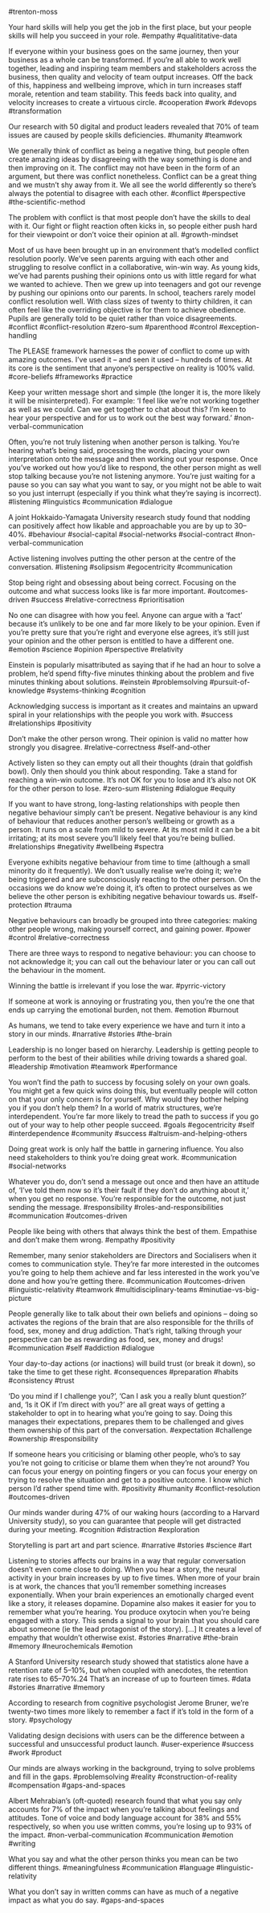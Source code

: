 #trenton-moss

Your hard skills will help you get the job in the first place, but your people skills will help you succeed in your role.
#empathy #qualititative-data 

If everyone within your business goes on the same journey, then your business as a whole can be transformed. If you’re all able to work well together, leading and inspiring team members and stakeholders across the business, then quality and velocity of team output increases. Off the back of this, happiness and wellbeing improve, which in turn increases staff morale, retention and team stability. This feeds back into quality, and velocity increases to create a virtuous circle.
#cooperation #work #devops #transformation

Our research with 50 digital and product leaders revealed that 70% of team issues are caused by people skills deficiencies.
#humanity #teamwork 

We generally think of conflict as being a negative thing, but people often create amazing ideas by disagreeing with the way something is done and then improving on it. The conflict may not have been in the form of an argument, but there was conflict nonetheless. Conflict can be a great thing and we mustn’t shy away from it. We all see the world differently so there’s always the potential to disagree with each other.
#conflict #perspective #the-scientific-method

The problem with conflict is that most people don’t have the skills to deal with it. Our fight or flight reaction often kicks in, so people either push hard for their viewpoint or don’t voice their opinion at all.
#growth-mindset 

Most of us have been brought up in an environment that’s modelled conflict resolution poorly. We’ve seen parents arguing with each other and struggling to resolve conflict in a collaborative, win-win way. As young kids, we’ve had parents pushing their opinions onto us with little regard for what we wanted to achieve. Then we grew up into teenagers and got our revenge by pushing our opinions onto our parents. In school, teachers rarely model conflict resolution well. With class sizes of twenty to thirty children, it can often feel like the overriding objective is for them to achieve obedience. Pupils are generally told to be quiet rather than voice disagreements.
#conflict #conflict-resolution #zero-sum #parenthood #control #exception-handling 

The PLEASE framework harnesses the power of conflict to come up with amazing outcomes. I’ve used it – and seen it used – hundreds of times. At its core is the sentiment that anyone’s perspective on reality is 100% valid.
#core-beliefs #frameworks #practice

Keep your written message short and simple (the longer it is, the more likely it will be misinterpreted). For example: ‘I feel like we’re not working together as well as we could. Can we get together to chat about this? I’m keen to hear your perspective and for us to work out the best way forward.’
#non-verbal-communication 

Often, you’re not truly listening when another person is talking. You’re hearing what’s being said, processing the words, placing your own interpretation onto the message and then working out your response. Once you’ve worked out how you’d like to respond, the other person might as well stop talking because you’re not listening anymore. You’re just waiting for a pause so you can say what you want to say, or you might not be able to wait so you just interrupt (especially if you think what they’re saying is incorrect).
#listening #linguistics #communication #dialogue 

A joint Hokkaido-Yamagata University research study found that nodding can positively affect how likable and approachable you are by up to 30–40%.
#behaviour #social-capital #social-networks #social-contract #non-verbal-communication 

Active listening involves putting the other person at the centre of the conversation.
#listening #solipsism #egocentricity #communication

Stop being right and obsessing about being correct. Focusing on the outcome and what success looks like is far more important.
#outcomes-driven #success #relative-correctness #prioritisation

No one can disagree with how you feel. Anyone can argue with a ‘fact’ because it’s unlikely to be one and far more likely to be your opinion. Even if you’re pretty sure that you’re right and everyone else agrees, it’s still just your opinion and the other person is entitled to have a different one.
#emotion #science #opinion #perspective #relativity

Einstein is popularly misattributed as saying that if he had an hour to solve a problem, he’d spend fifty-five minutes thinking about the problem and five minutes thinking about solutions.
#einstein #problemsolving #pursuit-of-knowledge #systems-thinking #cognition 

Acknowledging success is important as it creates and maintains an upward spiral in your relationships with the people you work with.
#success #relationships #positivity

Don’t make the other person wrong. Their opinion is valid no matter how strongly you disagree.
#relative-correctness #self-and-other 

Actively listen so they can empty out all their thoughts (drain that goldfish bowl). Only then should you think about responding. Take a stand for reaching a win-win outcome. It’s not OK for you to lose and it’s also not OK for the other person to lose.
#zero-sum #listening #dialogue #equity 

If you want to have strong, long-lasting relationships with people then negative behaviour simply can’t be present. Negative behaviour is any kind of behaviour that reduces another person’s wellbeing or growth as a person. It runs on a scale from mild to severe. At its most mild it can be a bit irritating; at its most severe you’ll likely feel that you’re being bullied.
#relationships #negativity #wellbeing #spectra

Everyone exhibits negative behaviour from time to time (although a small minority do it frequently). We don’t usually realise we’re doing it; we’re being triggered and are subconsciously reacting to the other person. On the occasions we do know we’re doing it, it’s often to protect ourselves as we believe the other person is exhibiting negative behaviour towards us.
#self-protection #trauma 

Negative behaviours can broadly be grouped into three categories: making other people wrong, making yourself correct, and gaining power.
#power #control #relative-correctness 

There are three ways to respond to negative behaviour: you can choose to not acknowledge it; you can call out the behaviour later or you can call out the behaviour in the moment.

Winning the battle is irrelevant if you lose the war.
#pyrric-victory 

If someone at work is annoying or frustrating you, then you’re the one that ends up carrying the emotional burden, not them.
#emotion #burnout 

As humans, we tend to take every experience we have and turn it into a story in our minds.
#narrative #stories #the-brain 

Leadership is no longer based on hierarchy. Leadership is getting people to perform to the best of their abilities while driving towards a shared goal.
#leadership #motivation #teamwork #performance 

You won’t find the path to success by focusing solely on your own goals. You might get a few quick wins doing this, but eventually people will cotton on that your only concern is for yourself. Why would they bother helping you if you don’t help them? In a world of matrix structures, we’re interdependent. You’re far more likely to tread the path to success if you go out of your way to help other people succeed.
#goals #egocentricity #self #interdependence #community #success #altruism-and-helping-others

Doing great work is only half the battle in garnering influence. You also need stakeholders to think you’re doing great work.
#communication #social-networks 

Whatever you do, don’t send a message out once and then have an attitude of, ‘I’ve told them now so it’s their fault if they don’t do anything about it,’ when you get no response. You’re responsible for the outcome, not just sending the message.
#responsibility #roles-and-responsibilities #communication #outcomes-driven 

People like being with others that always think the best of them. Empathise and don’t make them wrong.
#empathy #positivity 

Remember, many senior stakeholders are Directors and Socialisers when it comes to communication style. They’re far more interested in the outcomes you’re going to help them achieve and far less interested in the work you’ve done and how you’re getting there.
#communication #outcomes-driven #linguistic-relativity #teamwork #multidisciplinary-teams #minutiae-vs-big-picture

People generally like to talk about their own beliefs and opinions – doing so activates the regions of the brain that are also responsible for the thrills of food, sex, money and drug addiction. That’s right, talking through your perspective can be as rewarding as food, sex, money and drugs!
#communication #self #addiction #dialogue 

Your day-to-day actions (or inactions) will build trust (or break it down), so take the time to get these right.
#consequences #preparation #habits #consistency #trust 

‘Do you mind if I challenge you?’, ‘Can I ask you a really blunt question?’ and, ‘Is it OK if I’m direct with you?’ are all great ways of getting a stakeholder to opt in to hearing what you’re going to say. Doing this manages their expectations, prepares them to be challenged and gives them ownership of this part of the conversation.
#expectation #challenge #ownership #responsibility 

If someone hears you criticising or blaming other people, who’s to say you’re not going to criticise or blame them when they’re not around? You can focus your energy on pointing fingers or you can focus your energy on trying to resolve the situation and get to a positive outcome. I know which person I’d rather spend time with.
#positivity #humanity #conflict-resolution #outcomes-driven 

Our minds wander during 47% of our waking hours (according to a Harvard University study), so you can guarantee that people will get distracted during your meeting.
#cognition #distraction #exploration 

Storytelling is part art and part science.
#narrative #stories #science #art 

Listening to stories affects our brains in a way that regular conversation doesn’t even come close to doing. When you hear a story, the neural activity in your brain increases by up to five times. When more of your brain is at work, the chances that you’ll remember something increases exponentially. When your brain experiences an emotionally charged event like a story, it releases dopamine. Dopamine also makes it easier for you to remember what you’re hearing. You produce oxytocin when you’re being engaged with a story. This sends a signal to your brain that you should care about someone (ie the lead protagonist of the story). [...] It creates a level of empathy that wouldn’t otherwise exist.
#stories #narrative #the-brain #memory #neurochemicals #emotion 

A Stanford University research study showed that statistics alone have a retention rate of 5–10%, but when coupled with anecdotes, the retention rate rises to 65–70%.24 That’s an increase of up to fourteen times.
#data #stories #narrative #memory 

According to research from cognitive psychologist Jerome Bruner, we’re twenty-two times more likely to remember a fact if it’s told in the form of a story.
#psychology

Validating design decisions with users can be the difference between a successful and unsuccessful product launch.
#user-experience #success #work #product 

Our minds are always working in the background, trying to solve problems and fill in the gaps.
#problemsolving #reality #construction-of-reality #compensation #gaps-and-spaces

Albert Mehrabian’s (oft-quoted) research found that what you say only accounts for 7% of the impact when you’re talking about feelings and attitudes. Tone of voice and body language account for 38% and 55% respectively, so when you use written comms, you’re losing up to 93% of the impact.
#non-verbal-communication #communication #emotion #writing 

What you say and what the other person thinks you mean can be two different things.
#meaningfulness #communication #language #linguistic-relativity 

What you don’t say in written comms can have as much of a negative impact as what you do say.
#gaps-and-spaces 